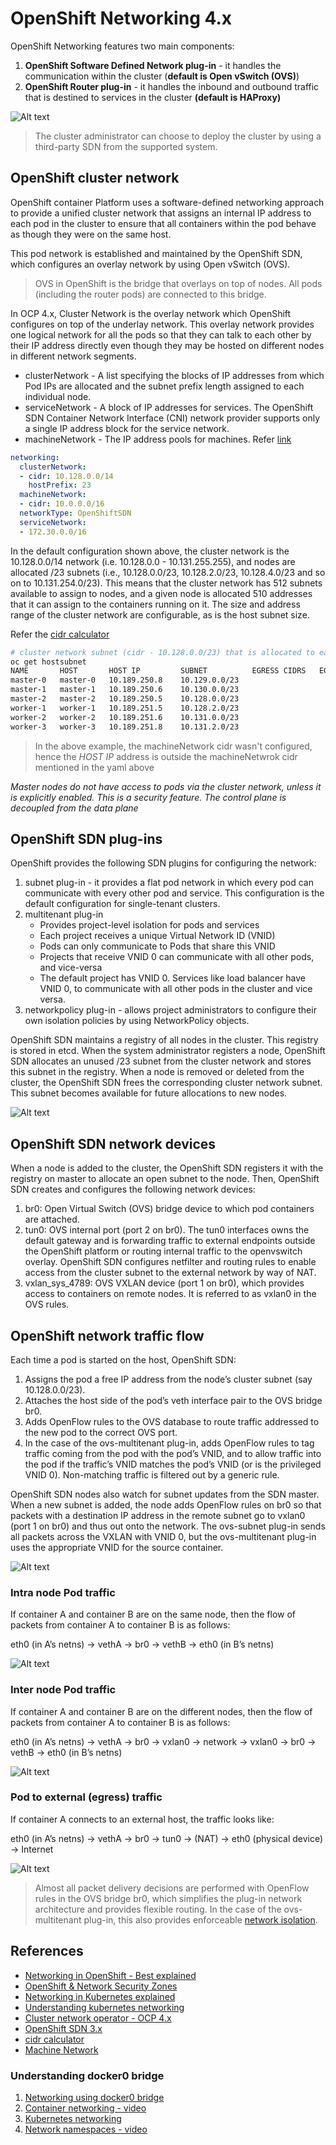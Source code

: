 # OpenShift Networking 4.x

OpenShift Networking features two main components: 
1. **OpenShift Software Defined Network plug-in** - it handles the communication within the cluster (**default is Open vSwitch (OVS)**)
2. **OpenShift Router plug-in** - it handles the inbound and outbound traffic that is destined to services in the cluster **(default is HAProxy)**

![Alt text](/images/network-overview.jpg)

> The cluster administrator can choose to deploy the cluster by using a third-party SDN from the supported system.

## OpenShift cluster network
OpenShift container Platform uses a software-defined networking approach to provide a unified cluster network that assigns an internal IP address to each pod in the cluster to ensure that all containers within the pod behave as though they were on the same host. 

This pod network is established and maintained by the OpenShift SDN, which configures an overlay network by using Open vSwitch (OVS).

> OVS in OpenShift is the bridge that overlays on top of nodes. All pods (including the router pods) are connected to this bridge.

In OCP 4.x, Cluster Network is the overlay network which OpenShift configures on top of the underlay network. This overlay network provides one logical network for all the pods so that they can talk to each other by their IP address directly even though they may be hosted on different nodes in different network segments.
* clusterNetwork - A list specifying the blocks of IP addresses from which Pod IPs are allocated and the subnet prefix length assigned to each individual node.
* serviceNetwork - A block of IP addresses for services. The OpenShift SDN Container Network Interface (CNI) network provider supports only a single IP address block for the service network.
* machineNetwork - The IP address pools for machines. Refer [link](https://docs.openshift.com/container-platform/4.5/installing/installing_azure/installing-azure-network-customizations.html)

```yaml
networking:
  clusterNetwork:
  - cidr: 10.128.0.0/14
    hostPrefix: 23
  machineNetwork:
  - cidr: 10.0.0.0/16
  networkType: OpenShiftSDN
  serviceNetwork:
  - 172.30.0.0/16
```

In the default configuration shown above, the cluster network is the 10.128.0.0/14 network (i.e. 10.128.0.0 - 10.131.255.255), and nodes are allocated /23 subnets (i.e., 10.128.0.0/23, 10.128.2.0/23, 10.128.4.0/23 and so on to 10.131.254.0/23). This means that the cluster network has 512 subnets available to assign to nodes, and a given node is allocated 510 addresses that it can assign to the containers running on it. The size and address range of the cluster network are configurable, as is the host subnet size.

Refer the [cidr calculator](https://www.ipaddressguide.com/cidr)

```bash
# cluster network subnet (cidr - 10.128.0.0/23) that is allocated to each node
oc get hostsubnet
NAME       HOST       HOST IP         SUBNET          EGRESS CIDRS   EGRESS IPS
master-0   master-0   10.189.250.8    10.129.0.0/23
master-1   master-1   10.189.250.6    10.130.0.0/23
master-2   master-2   10.189.250.5    10.128.0.0/23
worker-1   worker-1   10.189.251.5    10.128.2.0/23
worker-2   worker-2   10.189.251.6    10.131.0.0/23
worker-3   worker-3   10.189.251.8    10.131.2.0/23
```
> In the above example, the machineNetwork cidr wasn't configured, hence the *HOST IP* address is outside the machineNetwrok cidr mentioned in the yaml above 

*Master nodes do not have access to pods via the cluster network, unless it is explicitly enabled. This is a security feature. The control plane is decoupled from the data plane*

## OpenShift SDN plug-ins
OpenShift provides the following SDN plugins for configuring the network:
1. subnet plug-in - it provides a flat pod network in which every pod can communicate with every other pod and service. This configuration is the default configuration for single-tenant clusters.
2. multitenant plug-in
    * Provides project-level isolation for pods and services
    * Each project receives a unique Virtual Network ID (VNID)
    * Pods can only communicate to Pods that share this VNID
    * Projects that receive VNID 0 can communicate with all other pods, and vice-versa
    * The default project has VNID 0. Services like load balancer have VNID 0, to communicate with all other pods in the cluster and vice versa.
 3. networkpolicy plug-in - allows  project administrators to configure their own isolation policies by using NetworkPolicy objects.

OpenShift SDN maintains a registry of all nodes in the cluster. This registry is stored in etcd. When the system administrator registers a node, OpenShift SDN allocates an unused /23 subnet from the cluster network and stores this subnet in the registry. When a node is removed or deleted from the cluster, the OpenShift SDN frees the corresponding cluster network subnet. This subnet becomes available for future allocations to new nodes.

![Alt text](/images/etcd-node-registry.jpg)

## OpenShift SDN network devices
When a node is added to the cluster, the OpenShift SDN registers it with the registry on master to allocate an open subnet to the node. Then, OpenShift SDN creates and configures the following network devices:
1. br0: Open Virtual Switch (OVS) bridge device to which pod containers are attached.
2. tun0: OVS internal port (port 2 on br0). The tun0 interfaces owns the default gateway and is forwarding traffic to external endpoints outside the OpenShift platform or routing internal traffic to the openvswitch overlay. OpenShift SDN configures netfilter and routing rules to enable access from the cluster subnet to the external network by way of NAT.
3. vxlan_sys_4789: OVS VXLAN device (port 1 on br0), which provides access to containers on remote nodes. It is referred to as vxlan0 in the OVS rules.

## OpenShift network traffic flow
Each time a pod is started on the host, OpenShift SDN:
1. Assigns the pod a free IP address from the node’s cluster subnet (say 10.128.0.0/23).
2. Attaches the host side of the pod’s veth interface pair to the OVS bridge br0.
3. Adds OpenFlow rules to the OVS database to route traffic addressed to the new pod to the correct OVS port.
4. In the case of the ovs-multitenant plug-in, adds OpenFlow rules to tag traffic coming from the pod with the pod’s VNID, and to allow traffic into the pod if the traffic’s VNID matches the pod’s VNID (or is the privileged VNID 0). Non-matching traffic is filtered out by a generic rule.

OpenShift SDN nodes also watch for subnet updates from the SDN master. When a new subnet is added, the node adds OpenFlow rules on br0 so that packets with a destination IP address in the remote subnet go to vxlan0 (port 1 on br0) and thus out onto the network. The ovs-subnet plug-in sends all packets across the VXLAN with VNID 0, but the ovs-multitenant plug-in uses the appropriate VNID for the source container.

![Alt text](/images/network-devices-node.jpg)

### Intra node Pod traffic
If container A and container B are on the same node, then the flow of packets from container A to container B is as follows:

eth0 (in A’s netns) → vethA → br0 → vethB → eth0 (in B’s netns)

![Alt text](/images/intra-node-pod-traffic.jpg)

### Inter node Pod traffic
If container A and container B are on the different nodes, then the flow of packets from container A to container B is as follows:

eth0 (in A’s netns) → vethA → br0 → vxlan0 → network → vxlan0 → br0 → vethB → eth0 (in B’s netns)

![Alt text](/images/inter-node-pod-traffic.jpg)

### Pod to external (egress) traffic
If container A connects to an external host, the traffic looks like:

eth0 (in A’s netns) → vethA → br0 → tun0 → (NAT) → eth0 (physical device) → Internet

![Alt text](/images/pod-to-external-traffic.jpg)

> Almost all packet delivery decisions are performed with OpenFlow rules in the OVS bridge br0, which simplifies the plug-in network architecture and provides flexible routing. In the case of the ovs-multitenant plug-in, this also provides enforceable [network isolation](https://docs.openshift.com/container-platform/3.5/architecture/additional_concepts/sdn.html#network-isolation-multitenant).



## References
* [Networking in OpenShift - Best explained](https://www.redhat.com/files/summit/session-assets/2018/Network-security-for-apps-on-OpenShift.pdf)
* [OpenShift & Network Security Zones](https://www.openshift.com/blog/openshift-and-network-security-zones-coexistence-approaches)
* [Networking in Kubernetes explained](https://neuvector.com/network-security/advanced-kubernetes-networking/)
* [Understanding kubernetes networking](https://medium.com/google-cloud/understanding-kubernetes-networking-pods-7117dd28727)
* [Cluster network operator - OCP 4.x](https://docs.openshift.com/container-platform/4.5/networking/cluster-network-operator.html#nw-operator-cr_cluster-network-operator)
* [OpenShift SDN 3.x](https://docs.openshift.com/container-platform/3.5/architecture/additional_concepts/sdn.html)
* [cidr calculator](https://www.ipaddressguide.com/cidr)
* [Machine Network](https://docs.openshift.com/container-platform/4.5/installing/installing_azure/installing-azure-network-customizations.html)

### Understanding docker0 bridge
1. [Networking using docker0 bridge](https://developer.ibm.com/recipes/tutorials/networking-your-docker-containers-using-docker0-bridge/)
2. [Container networking - video](https://www.youtube.com/watch?v=6v_BDHIgOY8&feature=youtu.be)
3. [Kubernetes networking](https://medium.com/google-cloud/understanding-kubernetes-networking-pods-7117dd28727)
4. [Network namespaces - video](https://www.youtube.com/watch?v=j_UUnlVC2Ss)